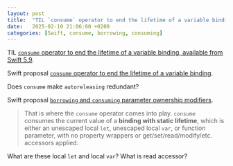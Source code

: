 ```yaml
---
layout: post
title:  "TIL `consume` operator to end the lifetime of a variable binding, available from Swift 5.9"
date:   2025-02-10 21:06:00 +0200
categories: [Swift, consume, borrowing, consuming]
---
```

TIL [`consume` operator to end the lifetime of a variable binding, available from Swift 5.9](https://www.hackingwithswift.com/swift/5.9/consume-operator).

Swift proposal [`consume` operator to end the lifetime of a variable binding](https://github.com/swiftlang/swift-evolution/blob/main/proposals/0366-move-function.md).

Does `consume` make `autoreleasing` redundant?

Swift proposal [`borrowing` and `consuming` parameter ownership modifiers](https://github.com/swiftlang/swift-evolution/blob/8b38f1739a17b40f939a30deb799144bf48663bc/proposals/0377-parameter-ownership-modifiers.md).

> That is where the `consume` operator comes into play. `consume` consumes the current value of a **binding with static lifetime**, which is either an unescaped local `let`, unescaped local `var`, or function parameter, with no property wrappers or get/set/read/modify/etc. accessors applied. 

What are these local `let` and local `var`? What is read accessor?
